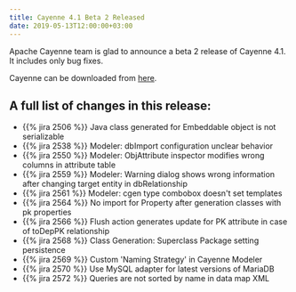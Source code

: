 ```yaml
---
title: Cayenne 4.1 Beta 2 Released
date: 2019-05-13T12:00:00+03:00
--- 
```


Apache Cayenne team is glad to announce a beta 2 release of Cayenne 4.1. 
It includes only bug fixes.

Cayenne can be downloaded from [here](/download.html).

<div class="pb-3"><!-- gap 3rem --></div>
<h2 class="text-center">A full list of changes in this release:</h2>
<div class="pb-2"><!-- gap 2rem --></div>

* {{% jira 2506 %}} Java class generated for Embeddable object is not serializable
* {{% jira 2538 %}} Modeler: dbImport configuration unclear behavior
* {{% jira 2550 %}} Modeler: ObjAttribute inspector modifies wrong columns in attribute table
* {{% jira 2559 %}} Modeler: Warning dialog shows wrong information after changing target entity in dbRelationship
* {{% jira 2561 %}} Modeler: cgen type combobox doesn't set templates
* {{% jira 2564 %}} No import for Property after generation classes with pk properties
* {{% jira 2566 %}} Flush action generates update for PK attribute in case of toDepPK relationship
* {{% jira 2568 %}} Class Generation: Superclass Package setting persistence
* {{% jira 2569 %}} Custom 'Naming Strategy' in Cayenne Modeler
* {{% jira 2570 %}} Use MySQL adapter for latest versions of MariaDB
* {{% jira 2572 %}} Queries are not sorted by name in data map XML
